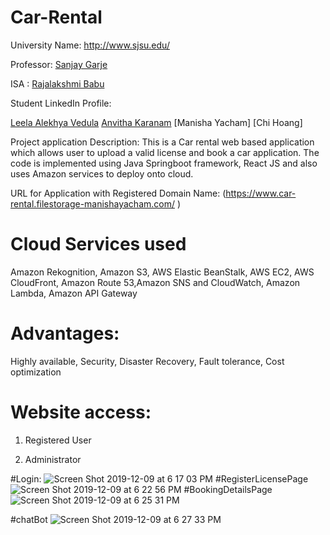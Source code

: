 # Car-Rental

University Name: http://www.sjsu.edu/

Professor: [Sanjay Garje](https://www.linkedin.com/in/sanjaygarje/)

ISA : [Rajalakshmi Babu](https://www.linkedin.com/in/rajalakshmib/)

Student LinkedIn Profile: 

[Leela Alekhya Vedula](https://www.linkedin.com/in/leela-alekhya-vedula-79013a174/)
[Anvitha Karanam](https://www.linkedin.com/in/anvitha-karanam-546589121/)
[Manisha Yacham]
[Chi Hoang]


Project application Description: This is a Car rental web based application which allows user to upload a valid license and book a car application. The code is implemented using Java Springboot framework, React JS and also uses Amazon services to deploy onto cloud.


URL for Application with Registered Domain Name: (https://www.car-rental.filestorage-manishayacham.com/ )


# Cloud Services used 

Amazon Rekognition, Amazon S3, AWS Elastic BeanStalk, AWS EC2, AWS CloudFront, Amazon Route 53,Amazon SNS and CloudWatch, Amazon Lambda, Amazon API Gateway

# Advantages: 

Highly available, 
Security,
Disaster Recovery, 
Fault tolerance,
Cost optimization


# Website access: 

1. Registered User 

2. Administrator 

#Login:
![Screen Shot 2019-12-09 at 6 17 03 PM](https://user-images.githubusercontent.com/54858174/70489469-b9ae5e00-1ab0-11ea-90be-71d68f669864.png)
#RegisterLicensePage
![Screen Shot 2019-12-09 at 6 22 56 PM](https://user-images.githubusercontent.com/54858174/70489611-20337c00-1ab1-11ea-851c-1d73f11a0a1a.png)
#BookingDetailsPage
![Screen Shot 2019-12-09 at 6 25 31 PM](https://user-images.githubusercontent.com/54858174/70489701-57a22880-1ab1-11ea-96a5-9125ef3a8582.png)

#chatBot
![Screen Shot 2019-12-09 at 6 27 33 PM](https://user-images.githubusercontent.com/54858174/70489848-a94ab300-1ab1-11ea-8cc5-ea8b4a14dfbc.png)





